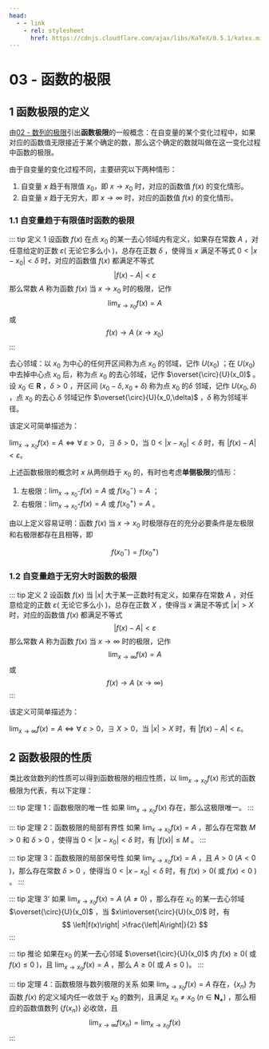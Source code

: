 ```yaml
---
head:
  - - link
    - rel: stylesheet
      href: https://cdnjs.cloudflare.com/ajax/libs/KaTeX/0.5.1/katex.min.css
---
```


# 03 - 函数的极限

## 1 函数极限的定义

由[02 - 数列的极限](01)引出**函数极限**的一般概念：在自变量的某个变化过程中，如果对应的函数值无限接近于某个确定的数，那么这个确定的数就叫做在这一变化过程中函数的极限。

由于自变量的变化过程不同，主要研究以下两种情形：

1. 自变量 $x$ 趋于有限值 $x_0$，即 $x\to x_0$ 时，对应的函数值 $f(x)$ 的变化情形。
2. 自变量 $x$ 趋于无穷大，即 $x\to \infty$ 时，对应的函数值 $f(x)$ 的变化情形。

### 1.1 自变量趋于有限值时函数的极限

::: tip 定义 1
设函数 $f(x)$ 在点 $x_0$ 的某一去心邻域内有定义，如果存在常数 $A$ ，对任意给定的正数 $\varepsilon$( 无论它多么小 )，总存在正数 $\delta$ ，使得当 $x$ 满足不等式 $0<\left|x-x_0\right|<\delta$ 时，对应的函数值 $f(x)$ 都满足不等式
$$
\left|f(x)-A\right|<\varepsilon
$$
那么常数 $A$ 称为函数 $f(x)$ 当 $x\to x_0$ 时的极限，记作
$$
\lim_{x\to x_0}f(x)=A
$$
或
$$
f(x)\to A\ (x\to x_0)
$$
:::

去心邻域：以 $x_0$ 为中心的任何开区间称为点 $x_0$ 的邻域，记作 $U(x_0)$ ；在 $U(x_0)$ 中去掉中心点 $x_0$ 后，称为点 $x_0$ 的去心邻域，记作 $\overset{\circ}{U}(x_0)$ 。设 $x_0\in \mathbf{R}$ ，$\delta>0$ ，开区间 $(x_0-\delta,x_0+\delta)$ 称为点 $x_0$ 的$\delta$ 邻域，记作 $U(x_0,\delta)$ ，点 $x_0$ 的去心 $\delta$ 邻域记作 $\overset{\circ}{U}(x_0,\delta)$ ，$\delta$ 称为邻域半径。

该定义可简单描述为：

$\lim_{x\to x_0}f(x)=A \Longleftrightarrow \forall\ \varepsilon>0$，$\exists\ \delta>0$，当 $0<\left|x-x_0\right|<\delta$ 时，有 $\left|f(x)-A\right|<\varepsilon$。

上述函数极限的概念时 $x$ 从两侧趋于 $x_0$ 的，有时也考虑**单侧极限**的情形：

1. 左极限：$\lim_{x\to x_0^-}f(x) = A$ 或 $f(x_0^-)=A$ ；
2. 右极限：$\lim_{x\to x_0^+}f(x) = A$ 或 $f(x_0^+)=A$ 。

由以上定义容易证明：函数 $f(x)$ 当 $x\to x_0$ 时极限存在的充分必要条件是左极限和右极限都存在且相等，即

$$
f(x_0^-) = f(x_0^+)
$$

### 1.2 自变量趋于无穷大时函数的极限

::: tip 定义 2
设函数 $f(x)$ 当 $\left|x\right|$ 大于某一正数时有定义，如果存在常数 $A$ ，对任意给定的正数 $\varepsilon$( 无论它多么小 )，总存在正数 $X$ ，使得当 $x$ 满足不等式 $\left|x\right|>X$ 时，对应的函数值 $f(x)$ 都满足不等式
$$
\left|f(x)-A\right|<\varepsilon
$$
那么常数 $A$ 称为函数 $f(x)$ 当 $x\to \infty$ 时的极限，记作
$$
\lim_{x\to \infty}f(x)=A
$$
或
$$
f(x)\to A\ ( x\to \infty )
$$
:::

该定义可简单描述为：

$\lim_{x\to \infty}f(x)=A \Longleftrightarrow \forall\ \varepsilon>0$，$\exists\ X>0$，当 $\left|x\right|>X$ 时，有 $\left|f(x)-A\right|<\varepsilon$。

## 2 函数极限的性质

类比收敛数列的性质可以得到函数极限的相应性质，以 $\lim_{x\to x_0}f(x)$ 形式的函数极限为代表，有以下定理：

::: tip 定理 1：函数极限的唯一性
如果 $\lim_{x\to x_0}f(x)$ 存在，那么这极限唯一。
:::

::: tip 定理 2：函数极限的局部有界性
如果 $\lim_{x\to x_0}f(x)=A$ ，那么存在常数 $M>0$ 和 $\delta>0$ ，使得当 $0<\left|x-x_0\right|<\delta$ 时，有 $\left|f(x)\right|\le M$ 。
:::

::: tip 定理 3：函数极限的局部保号性
如果 $\lim_{x\to x_0}f(x)=A$ ，且 $A>0\ (A<0$ )，那么存在常数 $\delta>0$ ，使得当 $0<\left|x-x_0\right|<\delta$ 时，有 $f(x)>0$( 或 $f(x)<0$ ) 。
:::

::: tip 定理 3'
如果 $\lim_{x\to x_0}f(x)=A\ (A\ne0)$ ，那么存在 $x_0$ 的某一去心邻域 $\overset{\circ}{U}(x_0)$ ，当 $x\in\overset{\circ}{U}(x_0)$ 时，有
$$
\left|f(x)\right| >\frac{\left|A\right|}{2}
$$
:::

::: tip 推论
如果在$x_0$ 的某一去心邻域 $\overset{\circ}{U}(x_0)$  内 $f(x)\ge0$( 或 $f(x)\le0$ )，且 $\lim_{x\to x_0}f(x)=A$ ，那么 $A\ge0$( 或 $A\le0$ )。
:::

::: tip 定理 4：函数极限与数列极限的关系
如果 $\lim_{x\to x_0}f(x)=A$ 存在，$\left\{x_n\right\}$ 为函数 $f(x)$ 的定义域内任一收敛于 $x_0$ 的数列，且满足 $x_n\ne x_0\ (n\in \mathbf{N_+})$ ，那么相应的函数值数列 $\left\{f(x_n)\right\}$ 必收敛，且
$$
\lim_{x\to \infty}f(x_n) = \lim_{x\to x_0}f(x)
$$
:::